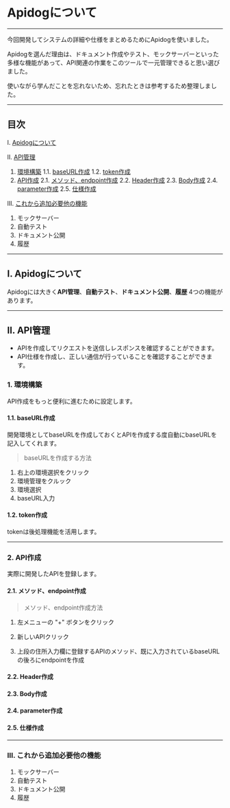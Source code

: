 # Apidogについて

***

今回開発してシステムの詳細や仕様をまとめるためにApidogを使いました。

Apidogを選んだ理由は、ドキュメント作成やテスト、モックサーバーといった多様な機能があって、API関連の作業をこのツールで一元管理できると思い選びました。

使いながら学んだことを忘れないため、忘れたときは参考するため整理しました。

***

## 目次

Ⅰ. [Apidogについて](#ⅰ-apidogについて)

Ⅱ. [API管理](#ⅱ-api管理)

1. [環境構築](#1-環境構築)
1.1. [baseURL作成](#11-baseurl作成)
1.2. [token作成](#12-token作成)
2. [API作成](#2-api作成)
2.1. [メソッド、endpoint作成](#21-メソッドendpoint作成)
2.2. [Header作成](#22-header作成)
2.3. [Body作成](#23-body作成)
2.4. [parameter作成](#24-parameter作成)
2.5. [仕様作成](#25-仕様作成)

Ⅲ. [これから追加必要他の機能](#ⅲ-これから追加必要他の機能)

1. モックサーバー
2. 自動テスト
3. ドキュメント公開
4. 履歴

***

## Ⅰ. Apidogについて

Apidogには大きく**API管理**、**自動テスト**、**ドキュメント公開**、**履歴** 4つの機能があります。

***

## Ⅱ. API管理

- APIを作成してリクエストを送信しレスポンスを確認することができます。
- API仕様を作成し、正しい通信が行っていることを確認することができます。

### 1. 環境構築

API作成をもっと便利に進むために設定します。

#### 1.1. baseURL作成

開発環境としてbaseURLを作成しておくとAPIを作成する度自動にbaseURLを記入してくれます。

> baseURLを作成する方法

1. 右上の環境選択をクリック
2. 環境管理をクルック
3. 環境選択
4. baseURL入力

#### 1.2. token作成

tokenは後処理機能を活用します。

***

### 2. API作成

実際に開発したAPIを登録します。

#### 2.1. メソッド、endpoint作成

> メソッド、endpoint作成方法

1. 左メニューの "+" ボタンをクリック

2. 新しいAPIクリック

3. 上段の住所入力欄に登録するAPIのメソッド、既に入力されているbaseURLの後ろにendpointを作成

#### 2.2. Header作成

#### 2.3. Body作成

#### 2.4. parameter作成

#### 2.5. 仕様作成

***

### Ⅲ. これから追加必要他の機能

1. モックサーバー
2. 自動テスト
3. ドキュメント公開
4. 履歴

































